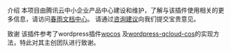 介绍
本项目由腾讯云中小企业产品中心建设和维护，了解与该插件使用相关的更多信息，请访问[春雨文档中心](https://openapp.qq.com/docs/Wordpress/cdn.html)。
请通过[咨询建议](https://support.qq.com/products/164613)向我们提交宝贵意见。


致谢
该插件参考了wordpress插件[wpcos](https://github.com/lezaiyun/wpcos)
及[wordpress-qcloud-cos](https://github.com/sy-records/wordpress-qcloud-cos)的实现方法，特此对其主创团队进行致谢。